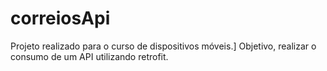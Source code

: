 # correiosApi
Projeto realizado para o curso de dispositivos móveis.]
Objetivo, realizar o consumo de um API utilizando retrofit.
